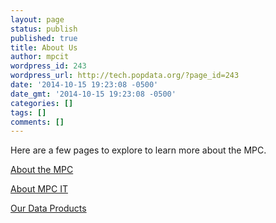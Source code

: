 ```yaml
---
layout: page
status: publish
published: true
title: About Us
author: mpcit
wordpress_id: 243
wordpress_url: http://tech.popdata.org/?page_id=243
date: '2014-10-15 19:23:08 -0500'
date_gmt: '2014-10-15 19:23:08 -0500'
categories: []
tags: []
comments: []
---
```

<p>Here are a few pages to explore to learn more about the MPC.</p>
<p><a title="About the MPC" href="/about/about-the-mpc.html">About the MPC</a></p>
<p><a title="About MPC IT" href="/about/about-mpc-it.html">About MPC IT</a></p>
<p><a title="Data Products" href="/about/data-products.html">Our Data Products</a></p>
